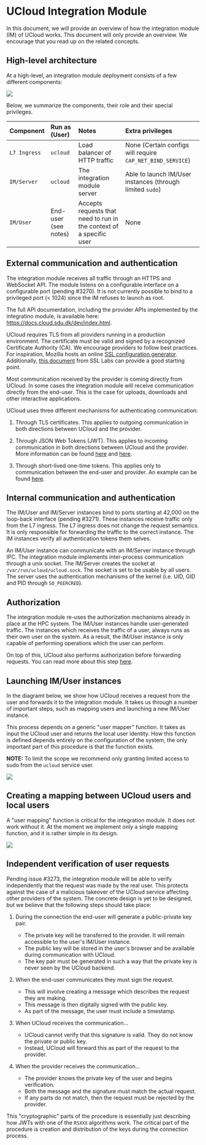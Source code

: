 # UCloud Integration Module

In this document, we will provide an overview of how the integration module (IM) of UCloud works. This document will
only provide an overview. We encourage that you read up on the related concepts.

## High-level architecture

At a high-level, an integration module deployment consists of a few different components:

![](./wiki/components.png)

Below, we summarize the components, their role and their special privileges.

| Component    | Run as (User)        | Notes                                                               | Extra privileges                                           |
|:-------------|:---------------------|:--------------------------------------------------------------------|:-----------------------------------------------------------|
| `L7 Ingress` | `ucloud`             | Load balancer of HTTP traffic                                       | None (Certain configs will require `CAP_NET_BIND_SERVICE`) |
| `IM/Server`  | `ucloud`             | The integration module server                                       | Able to launch IM/User instances (through limited `sudo`)  |
| `IM/User`    | End-user (see notes) | Accepts requests that need to run in the context of a specific user | None                                                       |


## External communication and authentication

The integration module receives all traffic through an HTTPS and WebSocket API. The module listens on a configurable
interface on a configurable port (pending #3270). It is not currently possible to bind to a privileged port (< 1024)
since the IM refuses to launch as root.

The full API documentation, including the provider APIs implemented by the integratino module, is available here:
https://docs.cloud.sdu.dk/dev/index.html.

UCloud requires TLS from all providers running in a production environment. The certificate must be valid and signed by
a recognized Certificate Authority (CA). We encourage providers to follow best practices. For inspiration, Mozilla
hosts an online [SSL configuration generator](https://ssl-config.mozilla.org). Additionally,
[this document](https://github.com/ssllabs/research/wiki/SSL-and-TLS%20Deployment-Best-Practices) from SSL Labs can 
provide a good starting point.

Most communication received by the provider is coming directly from UCloud. In some cases the integration module will
receive communication directly from the end-user. This is the case for uploads, downloads and other interactive
applications.

UCloud uses three different mechanisms for authenticating communication:

1. Through TLS certificates. This applies to outgoing communication in both directions between UCloud and the provider.

2. Through JSON Web Tokens (JWT). This applies to incoming communication in both directions between UCloud and the
provider. More information can be found [here](../backend/auth-service/README.md) and
[here](https://docs.cloud.sdu.dk/dev/docs/developer-guide/core/users/authentication/providers.html#authentication-and-authorization).

3. Through short-lived one-time tokens. This applies only to communication between the end-user and provider. An
example can be found [here](https://docs.cloud.sdu.dk/dev/docs/developer-guide/orchestration/compute/jobs.html#example-starting-an-interactive-terminal-session).

## Internal communication and authentication

The IM/User and IM/Server instances bind to ports starting at 42,000 on the loop-back interface (pending #3271). These
instances receive traffic only from the L7 ingress. The L7 ingress does not change the request semantics. It is only
responsible for forwarding the traffic to the correct instance. The IM instances verify all authentication tokens them
selves.

An IM/User instance can communicate with an IM/Server instance through IPC. The integration module implements
inter-process communication through a unix socket. The IM/Server creates the socket at `/var/run/ucloud/ucloud.sock`.
The socket is set to be usable by all users. The server uses the authentication mechanisms of the
kernel (i.e. UID, GID and PID through `SO_PEERCRED`). 

## Authorization

The integration module re-uses the authorization mechanisms already in place at the HPC system. The IM/User instances
handle user-generated traffic. The instances which receives the traffic of a user, always runs as their own user on the
system. As a result, the IM/User instance is only capable of performing operations which the user can perform.

On top of this, UCloud also performs authorization before forwarding requests. You can read more about this step
[here](https://docs.cloud.sdu.dk/dev/docs/developer-guide/accounting-and-projects/providers.html).

## Launching IM/User instances

In the diagramt below, we show how UCloud receives a request from the user and forwards it to the integration module.
It takes us through a number of important steps, such as mapping users and launching a new IM/User instance.

This process depends on a generic "user mapper" function. It takes as input the UCloud user and returns the local user
identity. How this function is defined depends entirely on the configuration of the system, the only important part of
this procedure is that the function exists.

__NOTE:__ To limit the scope we recommend only granting limited access to sudo from the `ucloud` service user.

![](./wiki/launcher.svg)

## Creating a mapping between UCloud users and local users

A "user mapping" function is critical for the integration module. It does not work without it. At the moment we
implement only a single mapping function, and it is rather simple in its design.

![](./wiki/ticket-based-connections.svg)

## Independent verification of user requests

Pending issue #3273, the integration module will be able to verify independently that the request was made by the real
user. This protects against the case of a malicious takeover of the UCloud service affecting other providers of the
system. The concrete design is yet to be designed, but we believe that the following steps should take place:

1. During the connection the end-user will generate a public-private key pair. 
   - The private key will be transferred to the provider. It will remain accessible to the user's IM/User instance. 
   - The public key will be stored in the user's browser and be available during communication with UCloud. 
   - The key pair must be generated in such a way that the private key is never seen by the UCloud backend.

2. When the end-user communicates they must sign the request.
   - This will involve creating a message which describes the request they are making.
   - This message is then digitally signed with the public key.
   - As part of the message, the user must include a timestamp.

3. When UCloud receives the communication... 
   - UCloud cannot verify that this signature is valid. They do not know the private or public key.
   - Instead, UCloud will forward this as part of the request to the provider.

4. When the provider receives the communication...
   - The provider knows the private key of the user and begins verification.
   - Both the message and the signature must match the actual request.
   - If any parts do not match, then the request must be rejected by the provider.

This "cryptographic" parts of the procedure is essentially just describing how JWTs with one of the `RSXXX` algorithms
work. The critical part of the procedure is creation and distribution of the keys during the connection process.
